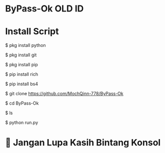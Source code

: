 # ByPass-Ok OLD ID


# Install Script

$ pkg install python

$ pkg install git

$ pkg install pip

$ pip install rich

$ pip install bs4

$ git clone https://github.com/MochQinn-778/ByPass-Ok

$ cd ByPass-Ok

$ ls

$ python run.py







# 🌟 Jangan Lupa Kasih Bintang Konsol
